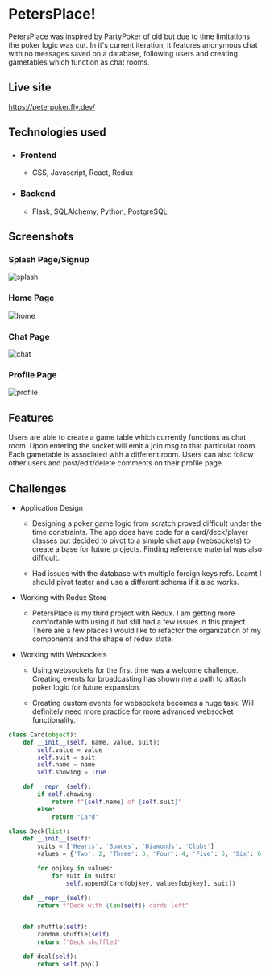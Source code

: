 # PetersPlace!

PetersPlace was inspired by PartyPoker of old but due to time limitations the poker logic was cut. In it's current iteration, it features anonymous chat with no messages saved on a database, following users and creating gametables which function as chat rooms.

## Live site

https://peterpoker.fly.dev/

## Technologies used

- ### Frontend
  - CSS, Javascript, React, Redux
- ### Backend
  - Flask, SQLAlchemy, Python, PostgreSQL

## Screenshots

### Splash Page/Signup

![splash](https://user-images.githubusercontent.com/30166373/139664119-c7f1711d-ea94-4e86-b741-8e51ea2b2858.png)

### Home Page

![home](https://user-images.githubusercontent.com/30166373/139664102-712c0ff3-e6c1-4c01-a20b-b07cf7f322e6.png)

### Chat Page

![chat](https://user-images.githubusercontent.com/30166373/139664097-36cbe936-aff0-47a2-bc9c-85480eb5f70b.png)


### Profile Page

![profile](https://user-images.githubusercontent.com/30166373/139664090-f5d94dd8-5695-45be-bc57-b049f605043b.png)

## Features

Users are able to create a game table which currently functions as chat room. Upon entering the socket will emit a join msg to that particular room. Each gametable is associated with a different room. Users can also follow other users and post/edit/delete comments on their profile page.

## Challenges

- Application Design

  - Designing a poker game logic from scratch proved difficult under the time constraints. The app does have code for a card/deck/player classes but decided to pivot to a simple chat app (websockets) to create a base for future projects. Finding reference material was also difficult.

  - Had issues with the database with multiple foreign keys refs. Learnt I should pivot faster and use a different schema if it also works.

- Working with Redux Store

  - PetersPlace is my third project with Redux. I am getting more comfortable with using it but still had a few issues in this project. There are a few places I would like to refactor the organization of my components and the shape of redux state.

- Working with Websockets

  - Using websockets for the first time was a welcome challenge. Creating events for broadcasting has shown me a path to attach poker logic for future expansion.

  - Creating custom events for websockets becomes a huge task. Will definitely need more practice for more advanced websocket functionality.


```Python
class Card(object):
    def __init__(self, name, value, suit):
        self.value = value
        self.suit = suit
        self.name = name
        self.showing = True

    def __repr__(self):
        if self.showing:
            return f"{self.name} of {self.suit}"
        else:
            return "Card"

class Deck(list):
    def __init__(self):
        suits = ['Hearts', 'Spades', 'Diamonds', 'Clubs']
        values = {'Two': 2, 'Three': 3, 'Four': 4, 'Five': 5, 'Six': 6, 'Seven': 7, 'Eight': 8, 'Nine': 9, 'Ten': 10, 'Jack': 11, 'Queen': 12, 'King': 13, 'Ace': 14}

        for objkey in values:
            for suit in suits:
                self.append(Card(objkey, values[objkey], suit))

    def __repr__(self):
        return f"Deck with {len(self)} cards left"


    def shuffle(self):
        random.shuffle(self)
        return f"Deck shuffled"

    def deal(self):
        return self.pop()
```
